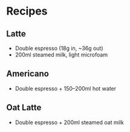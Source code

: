 # Recipes
## Latte
- Double espresso (18g in, ~36g out)
- 200ml steamed milk, light microfoam
## Americano
- Double espresso + 150–200ml hot water
## Oat Latte
- Double espresso + 200ml steamed oat milk

